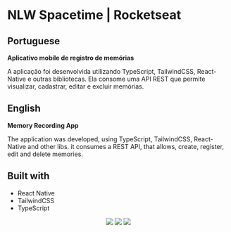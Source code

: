 # NLW Spacetime | Rocketseat

<h2>Portuguese</h2>


<p><strong>Aplicativo mobile de registro de memórias</strong></p>

A aplicação foi desenvolvida utilizando TypeScript, TailwindCSS, React-Native e outras bibliotecas. Ela consome uma API REST que permite visualizar, cadastrar, editar e excluir memórias.

<h2>English</h2>

<p><strong>Memory Recording App</strong></p>

The application was developed, using TypeScript, TailwindCSS, React-Native and other libs. it consumes a REST API, that allows, create, register, edit and delete memories.


<h2>Built with</h2>

<ul>
  <li>React Native</li>
  <li>TailwindCSS</li>
  <li>TypeScript</li>
</ul>


<div align="center">
<img src="https://i.imgur.com/T89ZaYe.png"/>
<img src="https://i.imgur.com/aZQ33FE.png"/>
<img src="https://i.imgur.com/upGOLP2.png"/>
</div>
  
